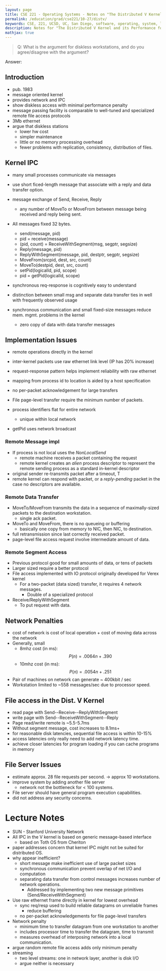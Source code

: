 ```yaml
---
layout: page
title: CSE 221 - Operating Systems - Notes on "The Distributed V Kernel and its Performance for Diskless Workstations"
permalink: /education/grad/cse221/10-27/distv/
keywords: CSE, 221, UCSD, UC, San Diego, software, operating, system, linux, C, rust, memory, OS, distributed V, diskless, workstation
description: Notes for "The Distributed V Kernel and its Performance for Diskless Workstations"
mathjax: true
---
```



> Q: What is the argument for diskless workstations, and do you agree/disagree
> with the argument?

Answer:


## Introduction

- pub. 1983
- message oriented kernel
- provides network and IPC
- show diskless access with minimal performance penalty
- message passing facility is comparable to well-tuned and specialized remote
  file access protocols
- 3Mb ethernet
- argue that diskless stations
    - lower hw cost
    - simpler maintenance
    - little or no memory processing overhead
    - fewer problems with replication, consistency, distribution of files.

## Kernel IPC

- many small processes communicate via messages
-  use short ficed-length message that associate with a reply and data transfer
   option.
- message exchange of Send, Receive, Reply
    - any number of MoveTo or MoveFrom between message being received and reply
      being sent.
- All messages fixed 32 bytes.
    - send(message, pid)
    - pid = receive(message)
    - (pid, count) = ReceiveWithSegment(msg, segptr, segsize)
    - Reply(message, pid)
    - ReplyWithSegment(message, pid, destptr, segptr, segsize)
    - MoveFrom(srcpid, dest, src, count)
    - MoveTo(destpid, dest, src, count)
    - setPid(logicalId, pid, scope)
    - pid = getPid(logicalId, scope)

- synchronous req-response is cognitively easy to understand
- distinction between small msg and separate data transfer ties in well
with frequently observed usage
- synchronous communication and small fixed-size messages reduce mem. mgmt.
problems in the kernel
    - zero copy of data with data transfer messages

## Implementation Issues

- remote operations directly in the kernel
- inter-kernel packets use raw ethernet link level (IP has 20% increase)
- request-response pattern helps implement reliability with raw ethernet
- mapping from process id to location is aided by a host specification
- no per-packet acknowledgement for large transfers
- File page-level transfer require the minimum number of packets.

- process identifiers flat for entire network
    - unique within local network
- getPid uses network broadcast

### Remote Message impl

- If process is not local uses the _NonLocalSend_
    - remote machine receives a packet containing the request
    - remote kernel creates an _alien_ process descriptor to represent the
      remote sending process as a standard in-kernel descriptor
- original sender re-transmits packet after a timeout, T
- remote kernel can respond with packet, or a _reply-pending_ packet
  in the case no descriptors are available.

### Remote Data Transfer

- MoveTo/MoveFrom transmits the data in a sequence of maximally-sized packets to
the destination workstation.
    - single ack packet.
- MoveTo and MoveFrom, there is no queueing or buffering
    - basically one copy from memory to NIC, then NIC, to destination.
- full retransmission since last correctly received packet.
- page-level file access request involve intermediate amount of data.

### Remote Segment Access

- Previous protocol good for small amounts of data, or tens of packets
- Larger sized require a better protocol
- File access implemented with IO protocol originally developed for Verex kernel
    - For a two-packet (data sized) transfer, it requires 4 network messages.
        - Double of a specialized protocol
- Receive/ReplyWithSegment
    - To put request with data.

## Network Penalties

- cost of network is cost of local operation + cost of moving data across the
  network
- Generally, small
    - 8mhz cost (in ms): $$ P(n) = .0064n + .390$$
    - 10mhz cost (in ms): $$ P(n) = .0054n + .251$$
- Pair of machines on network can generate ~ 400kbit / sec
- Workstation limited to ~558 messages/sec due to processor speed.

## File access in the Dist. V Kernel

- read page with Send--Receive--ReplyWithSegment
- write page with Send--ReceiveWithSegment--Reply
- Page read/write remote is ~5.5-5.7ms
- Without segment message, cost increases to 8.1ms+
- for reasonable disk latencies, sequential file access is within 10-15%
- access latencies only really need to add network latency time.
- achieve closer latencies for program loading if you can cache programs in
  memory

## File Server Issues

- estimate approx. 28 file requests per second. -> approx 10 workstations.
- improve system by adding another file server
    - network not the bottleneck for < 100 systems.
- File server should have general program execution capabilities.
- did not address any security concerns.


# Lecture Notes

- SUN - Stanford University Network
- All IPC in the V kernel is based on generic message-based interface
    - based on Toth OS from Cheriton
- paper addresses concern that kernel IPC might not be suited for distributed
  OS.
- why appear inefficient?
    - short message make inefficient use of large packet sizes
    - synchronous communication prevent overlap of net I/O and computation
    - separating data transfer from control messages increases number of network
      operations.
        - Addressed by implementing two new message primitives
          (Send/ReceiveWithSegment)
- Use raw ethernet frame directly in kernel for lowest overhead
    - sync req/resp used to build reliable datagrams on unreliable frames
        - reduce buffering
    - no per-packet acknowledgements for file page-level transfers
- Network penalty
    - minimum time to transfer datagram from one workstation to another
    - includes processor time to transfer the datagram, time to transmit
    - measures overhead of interposing network into a local communication.
- argue random remote file access adds only minimum penalty
- streaming
    - two level streams: one in network layer, another is disk I/O
    - argue neither is necessary